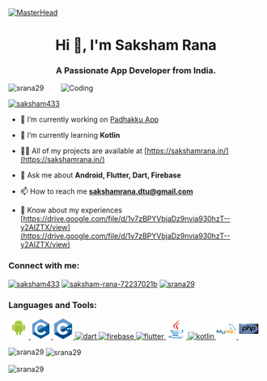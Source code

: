 [![MasterHead](https://1.bp.blogspot.com/-7A4WynwLsMw/XbBpCXG8fHI/AAAAAAAAMt4/uOa1bpLskYgrwGbllhSu2SDj_Mig8SXJQCLcBGAsYHQ/s1600/2000_600px.gif)](https://srana29.io)
<h1 align="center">Hi 👋, I'm Saksham Rana</h1>
<h3 align="center">A Passionate App Developer from India.</h3>
<img align="right" alt="Coding" width="400" src="https://cdn.dribbble.com/users/1162077/screenshots/3848914/programmer.gif">

<p align="left"> <img src="https://komarev.com/ghpvc/?username=srana29&label=Profile%20views&color=0e75b6&style=flat" alt="srana29" /> </p>

<p align="left"> <a href="https://twitter.com/saksham433" target="blank"><img src="https://img.shields.io/twitter/follow/saksham433?logo=twitter&style=for-the-badge" alt="saksham433" /></a> </p>

- 🔭 I’m currently working on [Padhakku App](https://play.google.com/store/apps/details?id=com.padhakku)

- 🌱 I’m currently learning **Kotlin**

- 👨‍💻 All of my projects are available at [https://sakshamrana.in/](https://sakshamrana.in/)

- 💬 Ask me about **Android, Flutter, Dart, Firebase**

- 📫 How to reach me **sakshamrana.dtu@gmail.com**

- 📄 Know about my experiences [https://drive.google.com/file/d/1v7zBPYVbjaDz9nvia930hzT--y2AIZTX/view](https://drive.google.com/file/d/1v7zBPYVbjaDz9nvia930hzT--y2AIZTX/view)

<h3 align="left">Connect with me:</h3>
<p align="left">
<a href="https://twitter.com/saksham433" target="blank"><img align="center" src="https://raw.githubusercontent.com/rahuldkjain/github-profile-readme-generator/master/src/images/icons/Social/twitter.svg" alt="saksham433" height="30" width="40" /></a>
<a href="https://linkedin.com/in/saksham-rana-72237021b" target="blank"><img align="center" src="https://raw.githubusercontent.com/rahuldkjain/github-profile-readme-generator/master/src/images/icons/Social/linked-in-alt.svg" alt="saksham-rana-72237021b" height="30" width="40" /></a>
<a href="https://instagram.com/srana29" target="blank"><img align="center" src="https://raw.githubusercontent.com/rahuldkjain/github-profile-readme-generator/master/src/images/icons/Social/instagram.svg" alt="srana29" height="30" width="40" /></a>
</p>

<h3 align="left">Languages and Tools:</h3>
<p align="left"> <a href="https://developer.android.com" target="_blank" rel="noreferrer"> <img src="https://raw.githubusercontent.com/devicons/devicon/master/icons/android/android-original-wordmark.svg" alt="android" width="40" height="40"/> </a> <a href="https://www.cprogramming.com/" target="_blank" rel="noreferrer"> <img src="https://raw.githubusercontent.com/devicons/devicon/master/icons/c/c-original.svg" alt="c" width="40" height="40"/> </a> <a href="https://www.w3schools.com/cpp/" target="_blank" rel="noreferrer"> <img src="https://raw.githubusercontent.com/devicons/devicon/master/icons/cplusplus/cplusplus-original.svg" alt="cplusplus" width="40" height="40"/> </a> <a href="https://dart.dev" target="_blank" rel="noreferrer"> <img src="https://www.vectorlogo.zone/logos/dartlang/dartlang-icon.svg" alt="dart" width="40" height="40"/> </a> <a href="https://firebase.google.com/" target="_blank" rel="noreferrer"> <img src="https://www.vectorlogo.zone/logos/firebase/firebase-icon.svg" alt="firebase" width="40" height="40"/> </a> <a href="https://flutter.dev" target="_blank" rel="noreferrer"> <img src="https://www.vectorlogo.zone/logos/flutterio/flutterio-icon.svg" alt="flutter" width="40" height="40"/> </a> <a href="https://www.java.com" target="_blank" rel="noreferrer"> <img src="https://raw.githubusercontent.com/devicons/devicon/master/icons/java/java-original.svg" alt="java" width="40" height="40"/> </a> <a href="https://kotlinlang.org" target="_blank" rel="noreferrer"> <img src="https://www.vectorlogo.zone/logos/kotlinlang/kotlinlang-icon.svg" alt="kotlin" width="40" height="40"/> </a> <a href="https://www.mysql.com/" target="_blank" rel="noreferrer"> <img src="https://raw.githubusercontent.com/devicons/devicon/master/icons/mysql/mysql-original-wordmark.svg" alt="mysql" width="40" height="40"/> </a> <a href="https://www.php.net" target="_blank" rel="noreferrer"> <img src="https://raw.githubusercontent.com/devicons/devicon/master/icons/php/php-original.svg" alt="php" width="40" height="40"/> </a> </p>

<p><img align="left" src="https://github-readme-stats.vercel.app/api/top-langs?username=srana29&show_icons=true&locale=en&layout=compact" alt="srana29" /></p>

<p>&nbsp;<img align="center" src="https://github-readme-stats.vercel.app/api?username=srana29&show_icons=true&locale=en" alt="srana29" /></p>

<p><img align="center" src="https://github-readme-streak-stats.herokuapp.com/?user=srana29&" alt="srana29" /></p>
